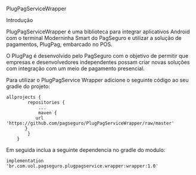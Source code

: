 PlugPagServiceWrapper

Introdução

PlugPagServiceWrapper é uma biblioteca para integrar aplicativos Android com o terminal Moderninha Smart do PagSeguro e utilizar a solução de pagamentos, PlugPag, embarcado no POS.

O PlugPag é desenvolvido pelo PagSeguro com o objetivo de permitir que empresas e desenvolvedores independentes possam criar novas soluções com integração com um meio de pagamento presencial.

Para utilizar o PlugPagService Wrapper adicione o seguinte código ao seu gradle do projeto:

```
allprojects {
		repositories {
			...
			maven {
           url 'https://github.com/pagseguro/PlugPagServiceWrapper/raw/master'
       }
		}
	}
```

Em seguida inclua a seguinte dependencia no gradle do modulo:
```
implementation 'br.com.uol.pagseguro.plugpagservice.wrapper:wrapper:1.0'
```
